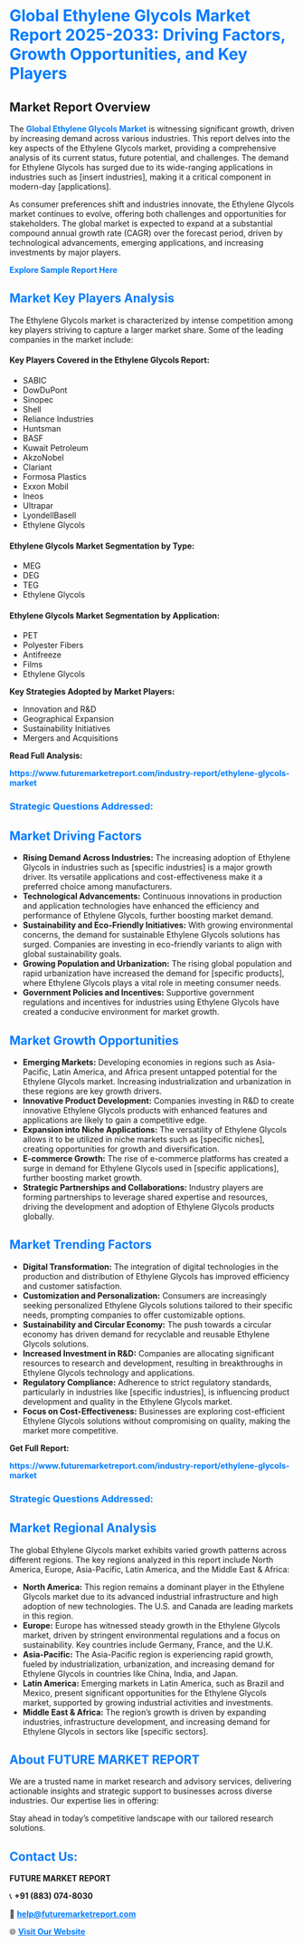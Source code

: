 <h1 style="color: #007BFF;">Global Ethylene Glycols Market Report 2025-2033: Driving Factors, Growth Opportunities, and Key Players</h1>

<section id="overview">
<h2>Market Report Overview</h2>
<p>The <a href="https://www.futuremarketreport.com/industry-report/ethylene-glycols-market" style="color: #007BFF; text-decoration: none;"><strong>Global Ethylene Glycols Market</strong></a> is witnessing significant growth, driven by increasing demand across various industries. This report delves into the key aspects of the Ethylene Glycols market, providing a comprehensive analysis of its current status, future potential, and challenges. The demand for Ethylene Glycols has surged due to its wide-ranging applications in industries such as [insert industries], making it a critical component in modern-day [applications].</p>
<p>As consumer preferences shift and industries innovate, the Ethylene Glycols market continues to evolve, offering both challenges and opportunities for stakeholders. The global market is expected to expand at a substantial compound annual growth rate (CAGR) over the forecast period, driven by technological advancements, emerging applications, and increasing investments by major players.</p>
</section>

<section id="overview">
<p><a href="https://www.futuremarketreport.com/request-sample/reportId=100247" style="color: #007BFF; text-decoration: none;"><strong>Explore Sample Report Here</strong></a></p>
</section>

<section id="key-players">
<h2 style="color: #007BFF;">Market Key Players Analysis</h2>
<p>The Ethylene Glycols market is characterized by intense competition among key players striving to capture a larger market share. Some of the leading companies in the market include:</p>
<h4>Key Players Covered in the Ethylene Glycols Report:</h4>
<ul><li>SABIC</li><li>DowDuPont</li><li>Sinopec</li><li>Shell</li><li>Reliance Industries</li><li>Huntsman</li><li>BASF</li><li>Kuwait Petroleum</li><li>AkzoNobel</li><li>Clariant</li><li>Formosa Plastics</li><li>Exxon Mobil</li><li>Ineos</li><li>Ultrapar</li><li>LyondellBasell</li><li>Ethylene Glycols</li></ul>
<h4>Ethylene Glycols Market Segmentation by Type:</h4>
<ul><li>MEG</li><li>DEG</li><li>TEG</li><li>Ethylene Glycols</li></ul>

<h4>Ethylene Glycols Market Segmentation by Application:</h4>
<ul><li>PET</li><li>Polyester Fibers</li><li>Antifreeze</li><li>Films</li><li>Ethylene Glycols</li></ul>
<p><strong>Key Strategies Adopted by Market Players:</strong></p>
<ul>
<li>Innovation and R&D</li>
<li>Geographical Expansion</li>
<li>Sustainability Initiatives</li>
<li>Mergers and Acquisitions</li>
</ul>
</section>

<section>
<p><strong>Read Full Analysis: </strong></p><a href="https://www.futuremarketreport.com/industry-report/ethylene-glycols-market" style="color: #007BFF; text-decoration: none;"><strong>https://www.futuremarketreport.com/industry-report/ethylene-glycols-market</strong></a>
<h3 style="color: #007BFF;">Strategic Questions Addressed:</h3>
</section>

<section id="driving-factors">
<h2 style="color: #007BFF;">Market Driving Factors</h2>
<ul>
<li><strong>Rising Demand Across Industries:</strong> The increasing adoption of Ethylene Glycols in industries such as [specific industries] is a major growth driver. Its versatile applications and cost-effectiveness make it a preferred choice among manufacturers.</li>
<li><strong>Technological Advancements:</strong> Continuous innovations in production and application technologies have enhanced the efficiency and performance of Ethylene Glycols, further boosting market demand.</li>
<li><strong>Sustainability and Eco-Friendly Initiatives:</strong> With growing environmental concerns, the demand for sustainable Ethylene Glycols solutions has surged. Companies are investing in eco-friendly variants to align with global sustainability goals.</li>
<li><strong>Growing Population and Urbanization:</strong> The rising global population and rapid urbanization have increased the demand for [specific products], where Ethylene Glycols plays a vital role in meeting consumer needs.</li>
<li><strong>Government Policies and Incentives:</strong> Supportive government regulations and incentives for industries using Ethylene Glycols have created a conducive environment for market growth.</li>
</ul>
</section>

<section id="growth-opportunities">
<h2 style="color: #007BFF;">Market Growth Opportunities</h2>
<ul>
<li><strong>Emerging Markets:</strong> Developing economies in regions such as Asia-Pacific, Latin America, and Africa present untapped potential for the Ethylene Glycols market. Increasing industrialization and urbanization in these regions are key growth drivers.</li>
<li><strong>Innovative Product Development:</strong> Companies investing in R&D to create innovative Ethylene Glycols products with enhanced features and applications are likely to gain a competitive edge.</li>
<li><strong>Expansion into Niche Applications:</strong> The versatility of Ethylene Glycols allows it to be utilized in niche markets such as [specific niches], creating opportunities for growth and diversification.</li>
<li><strong>E-commerce Growth:</strong> The rise of e-commerce platforms has created a surge in demand for Ethylene Glycols used in [specific applications], further boosting market growth.</li>
<li><strong>Strategic Partnerships and Collaborations:</strong> Industry players are forming partnerships to leverage shared expertise and resources, driving the development and adoption of Ethylene Glycols products globally.</li>
</ul>
</section>

<section id="trending-factors">
<h2 style="color: #007BFF;">Market Trending Factors</h2>
<ul>
<li><strong>Digital Transformation:</strong> The integration of digital technologies in the production and distribution of Ethylene Glycols has improved efficiency and customer satisfaction.</li>
<li><strong>Customization and Personalization:</strong> Consumers are increasingly seeking personalized Ethylene Glycols solutions tailored to their specific needs, prompting companies to offer customizable options.</li>
<li><strong>Sustainability and Circular Economy:</strong> The push towards a circular economy has driven demand for recyclable and reusable Ethylene Glycols solutions.</li>
<li><strong>Increased Investment in R&D:</strong> Companies are allocating significant resources to research and development, resulting in breakthroughs in Ethylene Glycols technology and applications.</li>
<li><strong>Regulatory Compliance:</strong> Adherence to strict regulatory standards, particularly in industries like [specific industries], is influencing product development and quality in the Ethylene Glycols market.</li>
<li><strong>Focus on Cost-Effectiveness:</strong> Businesses are exploring cost-efficient Ethylene Glycols solutions without compromising on quality, making the market more competitive.</li>
</ul>
</section>

<section>
<p><strong>Get Full Report: </strong></p><a href="https://www.futuremarketreport.com/industry-report/ethylene-glycols-market" style="color: #007BFF; text-decoration: none;"><strong>https://www.futuremarketreport.com/industry-report/ethylene-glycols-market</strong></a>
<h3 style="color: #007BFF;">Strategic Questions Addressed:</h3>
</section>


<section id="regional-analysis">
<h2 style="color: #007BFF;">Market Regional Analysis</h2>
<p>The global Ethylene Glycols market exhibits varied growth patterns across different regions. The key regions analyzed in this report include North America, Europe, Asia-Pacific, Latin America, and the Middle East & Africa:</p>
<ul>
<li><strong>North America:</strong> This region remains a dominant player in the Ethylene Glycols market due to its advanced industrial infrastructure and high adoption of new technologies. The U.S. and Canada are leading markets in this region.</li>
<li><strong>Europe:</strong> Europe has witnessed steady growth in the Ethylene Glycols market, driven by stringent environmental regulations and a focus on sustainability. Key countries include Germany, France, and the U.K.</li>
<li><strong>Asia-Pacific:</strong> The Asia-Pacific region is experiencing rapid growth, fueled by industrialization, urbanization, and increasing demand for Ethylene Glycols in countries like China, India, and Japan.</li>
<li><strong>Latin America:</strong> Emerging markets in Latin America, such as Brazil and Mexico, present significant opportunities for the Ethylene Glycols market, supported by growing industrial activities and investments.</li>
<li><strong>Middle East & Africa:</strong> The region’s growth is driven by expanding industries, infrastructure development, and increasing demand for Ethylene Glycols in sectors like [specific sectors].</li>
</ul>
</section>

<footer>
<h2 style="color: #007BFF;">About FUTURE MARKET REPORT</h2>
<p>We are a trusted name in market research and advisory services, delivering actionable insights and strategic support to businesses across diverse industries. Our expertise lies in offering:</p>

<p>Stay ahead in today’s competitive landscape with our tailored research solutions.</p>

<h2 style="color: #007BFF;">Contact Us:</h2>
<p><strong>FUTURE MARKET REPORT</strong></p>
<p>📞 <strong>+91 (883) 074-8030</strong></p>
<p>📧 <strong><a href="mailto:help@futuremarketreport.com" style="color: #007BFF;">help@futuremarketreport.com</a></strong></p>
<p>🌐 <strong><a href="https://www.futuremarketreport.com/" style="color: #007BFF;">Visit Our Website</a></strong></p>
</footer>